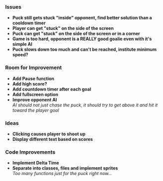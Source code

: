 ### Issues
- **Puck still gets stuck "inside" opponent, find better solution than a cooldown timer**
- **Player can get "stuck" on the side of the screen**
- **Puck can get "stuck" on the side of the screen or in a corner**
- **Game is too hard, opponent is a REALLY good goalie even with it's simple AI**
- **Puck slows down too much and can't be reached, institute minimum speed?**

### Room for Improvement
- **Add Pause function**
- **Add high score?**
- **Add countdown timer after each goal**
- **Add fullscreen option**
- **Improve opponent AI**  
  *AI should not just chase the puck, it should try to get above it and hit it toward the player goal*

### Ideas
- **Clicking causes player to shoot up**
- **Display different text based on scores**

### Code Improvements
- **Implement Delta Time**
- **Separate into classes, files and implement sprites**  
  *Too many functions just for the puck right now...*
  